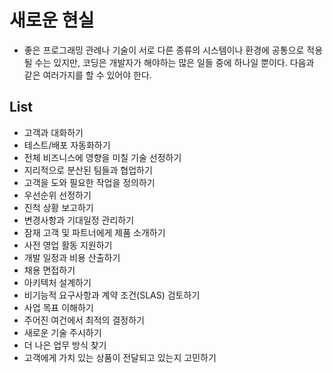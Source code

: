 

# 새로운 현실
- 좋은 프로그래밍 관례나 기술이 서로 다른 종류의 시스템이나 
환경에 공통으로 적용될 수는 있지만, 코딩은 개발자가 해야하는 많은 일들 중에 하나일 뿐이다.
다음과 같은 여러가지를 할 수 있어야 한다.
##  List
- 고객과 대화하기
- 테스트/배포 자동화하기
- 전체 비즈니스에 영향을 미칠 기술 선정하기
- 지리적으로 분산된 팀들과 협업하기
- 고객을 도와 필요한 작업을 정의하기
- 우선순위 선정하기
- 진척 상황 보고하기
- 변경사항과 기대일정 관리하기
- 잠재 고객 및 파트너에게 제품 소개하기
- 사전 영업 활동 지원하기
- 개발 일정과 비용 산출하기
- 채용 면접하기
- 아키텍처 설계하기
- 비기능적 요구사항과 계약 조건(SLAS) 검토하기
- 사업 목표 이해하기
- 주어진 여건에서 최적의 결정하기
- 새로운 기술 주시하기
- 더 나은 업무 방식 찾기
- 고객에게 가치 있는 상품이 전달되고 있는지 고민하기




